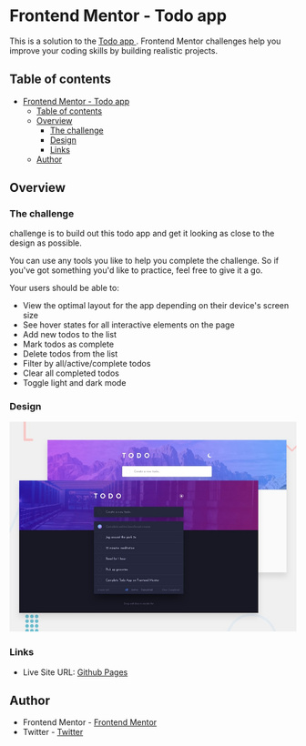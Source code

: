 # Frontend Mentor - Todo app

This is a solution to the [  Todo app ](https://www.frontendmentor.io/challenges/todo-app-Su1_KokOW/hub/todo-app-6BZRUzF3oV). Frontend Mentor challenges help you improve your coding skills by building realistic projects. 

## Table of contents

- [Frontend Mentor - Todo app](#frontend-mentor---todo-app)
  - [Table of contents](#table-of-contents)
  - [Overview](#overview)
    - [The challenge](#the-challenge)
    - [Design](#design)
    - [Links](#links)
  - [Author](#author)
## Overview


### The challenge
challenge is to build out this todo app and get it looking as close to the design as possible.

You can use any tools you like to help you complete the challenge. So if you've got something you'd like to practice, feel free to give it a go.

Your users should be able to:

- View the optimal layout for the app depending on their device's screen size
- See hover states for all interactive elements on the page
- Add new todos to the list
- Mark todos as complete
- Delete todos from the list
- Filter by all/active/complete todos
- Clear all completed todos
- Toggle light and dark mode


 ### Design
![Design preview for the REST Countries API with color theme switcher coding challenge](./design/desktop-preview.jpg)


### Links

- Live Site URL: [Github Pages](https://rock-paper-scissors-game-9d25d.web.app/)


## Author

- Frontend Mentor - [Frontend Mentor](https://www.frontendmentor.io/profile/ma7moudemam)
- Twitter - [Twitter](https://twitter.com/m7moud_emam2)

